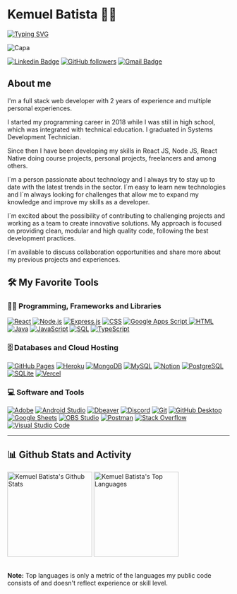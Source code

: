 # Kemuel Batista 👨‍💻

[![Typing SVG](https://readme-typing-svg.demolab.com?font=Poppins&weight=600&size=40&pause=1000&center=true&width=1260&height=64&lines=Full-stack+web+and+app+developer;Always+learning+new+things;Experienced+UI%2FUX+Designer;3%2B+years+of+coding+experience)](https://git.io/typing-svg)

![Capa](https://github.com/Kemuel-Batista/Kemuel-Batista/assets/62821098/2cf2d7a2-2fb4-4a99-ad85-2691bef9cbf0)

[![Linkedin Badge](https://img.shields.io/badge/kemuelbatista-blue?style=flat-square&logo=Linkedin&logoColor=white&link=https://www.linkedin.com/in/kemuel-batista-141970151/)](https://www.linkedin.com/in/kemuel-batista-141970151/) 
[![GitHub followers](https://img.shields.io/github/followers/Kemuel-Batista?label=Follow&style=social)](https://github.com/Kemuel-Batista/?tab=follow)
[![Gmail Badge](https://img.shields.io/badge/-kemuellima20@gmail.com-c14438?style=flat-square&logo=Gmail&logoColor=white&link=mailto:sakshamtaneja7861@gmail.com)](mailto:kemuellima20@gmail.com)

## About me

I'm a full stack web developer with 2 years of experience and multiple personal experiences.

I started my programming career in 2018 while I was still in high school, which was integrated with technical education. I graduated in Systems Development Technician.

Since then I have been developing my skills in React JS, Node JS, React Native doing course projects, personal projects, freelancers and among others.

I´m a person passionate about technology and I always try to stay up to date with the latest trends in the sector. I´m easy to learn new technologies and I´m always looking for challenges that allow me to expand my knowledge and improve my skills as a developer.

I´m excited about the possibility of contributing to challenging projects and working as a team to create innovative solutions. My approach is focused on providing clean, modular and high quality code, following the best development practices.

I´m available to discuss collaboration opportunities and share more about my previous projects and experiences.

## 🛠️ My Favorite Tools
  <!-- Some badges are from https://github.com/Ileriayo/markdown-badges -->

  <h3>👨‍💻 Programming, Frameworks and Libraries</h3>

  <p>
      <a href="#"><img alt="React" src="https://img.shields.io/badge/React-20232a.svg?logo=react&logoColor=%2361DAFB"></a>
      <a href="https://github.com/search?q=user%3ADenverCoder1+language%3Ajavascript"><img alt="Node.js" src="https://img.shields.io/badge/Node.js-43853D.svg?logo=node.js&logoColor=white"></a>
      <a href="#"><img alt="Express.js" src="https://img.shields.io/badge/Express.js-404d59.svg?logo=express&logoColor=white"></a>
      <a href="https://github.com/search?q=user%3ADenverCoder1+language%3Acss"><img alt="CSS" src="https://img.shields.io/badge/CSS-1572B6.svg?logo=css3&logoColor=white"></a>
      <a href="https://github.com/search?q=user%3ADenverCoder1+language%3Ags"><img alt="Google Apps Script" src="https://custom-icon-badges.demolab.com/badge/Google%20Apps%20Script-02569B.svg?logo=gs&logoColor=white"</a>
      <a href="https://github.com/search?q=user%3ADenverCoder1+language%3Ahtml"><img alt="HTML" src="https://img.shields.io/badge/HTML-E34F26.svg?logo=html5&logoColor=white"></a>
      <a href="https://github.com/search?q=user%3ADenverCoder1+language%3Ajava"><img alt="Java" src="https://custom-icon-badges.demolab.com/badge/Java-007396.svg?logo=java&logoColor=white"></a>
      <a href="https://github.com/search?q=user%3ADenverCoder1+language%3Ajavascript"><img alt="JavaScript" src="https://img.shields.io/badge/JavaScript-F7DF1E.svg?logo=javascript&logoColor=black"></a>
      <a href="https://github.com/search?q=user%3ADenverCoder1+language%3Asql"><img alt="SQL" src="https://custom-icon-badges.demolab.com/badge/SQL-025E8C.svg?logo=database&logoColor=white"></a>
      <a href="https://github.com/search?q=user%3ADenverCoder1+language%3AtypeScript"><img alt="TypeScript" src="https://img.shields.io/badge/TypeScript-007ACC.svg?logo=typescript&logoColor=white"></a>
  </p>

  <h3>🗄️ Databases and Cloud Hosting</h3>
  
  <p>
      <a href="#"><img alt="GitHub Pages" src="https://img.shields.io/badge/GitHub%20Pages-327FC7.svg?logo=github&logoColor=white"></a>
      <a href="#"><img alt="Heroku" src="https://img.shields.io/badge/Heroku-430098.svg?logo=heroku&logoColor=white"></a>
      <a href="#"><img alt="MongoDB" src ="https://img.shields.io/badge/MongoDB-4ea94b.svg?logo=mongodb&logoColor=white"></a>
      <a href="#"><img alt="MySQL" src="https://img.shields.io/badge/MySQL-00f.svg?logo=mysql&logoColor=white"></a>
      <a href="#"><img alt="Notion" src="https://img.shields.io/badge/Notion-010101.svg?logo=notion&logoColor=white"></a>
      <a href="#"><img alt="PostgreSQL" src ="https://img.shields.io/badge/PostgreSQL-316192.svg?logo=postgresql&logoColor=white"></a>
      <a href="#"><img alt="SQLite" src ="https://img.shields.io/badge/SQLite-07405e.svg?logo=sqlite&logoColor=white"></a>
      <a href="#"><img alt="Vercel" src="https://img.shields.io/badge/Vercel-000000.svg?logo=vercel&logoColor=white"></a>
  </p>

  <h3>💻 Software and Tools</h3>

  <p>
      <a href="#"><img alt="Adobe" src="https://img.shields.io/badge/Adobe-FF0000.svg?logo=adobe&logoColor=white"></a>
      <a href="#"><img alt="Android Studio" src="https://img.shields.io/badge/Android%20Studio-008678.svg?logo=android-studio&logoColor=white"></a>
      <a href="#"><img alt="Dbeaver" src="https://custom-icon-badges.demolab.com/badge/-Dbeaver-372923?logo=dbeaver-mono&logoColor=white"></a>
      <a href="#"><img alt="Discord" src="https://img.shields.io/badge/-Discord-5865F2.svg?logo=discord&logoColor=white"></a>
      <a href="#"><img alt="Git" src="https://img.shields.io/badge/Git-F05033.svg?logo=git&logoColor=white"></a>
      <a href="#"><img alt="GitHub Desktop" src="https://img.shields.io/badge/GitHub%20Desktop-8034A9.svg?logo=github&logoColor=white"></a>
      <a href="#"><img alt="Google Sheets" src="https://img.shields.io/badge/Sheets-34A853.svg?logo=google%20sheets&logoColor=white"></a>
      <a href="#"><img alt="OBS Studio" src="https://img.shields.io/badge/-OBS-302E31?logo=obs-studio&logoColor=white"></a>
      <a href="#"><img alt="Postman" src="https://img.shields.io/badge/Postman-FF6C37?logo=postman&logoColor=white"></a>
      <a href="#"><img alt="Stack Overflow" src="https://img.shields.io/badge/-Stack%20Overflow-FE7A16?logo=stack-overflow&logoColor=white"></a>
      <a href="#"><img alt="Visual Studio Code" src="https://img.shields.io/badge/Visual%20Studio%20Code-0078d7.svg?logo=visual-studio-code&logoColor=white"></a>
  </p>
<hr/>

## 📊 Github Stats and Activity

<div>
<img alt="Kemuel Batista's Github Stats" src="https://denvercoder1-github-readme-stats.vercel.app/api/?username=Kemuel-Batista&show_icons=true&include_all_commits=true&count_private=true&theme=react&hide_border=true&bg_color=1F222E&title_color=F85D7F&icon_color=F8D866%22%20height=%22192px" height="192px"/>

<img alt="Kemuel Batista's Top Languages" src="https://denvercoder1-github-readme-stats.vercel.app/api/top-langs/?username=Kemuel-Batista&langs_count=8&layout=compact&theme=react&hide_border=true&bg_color=1F222E&title_color=F85D7F&icon_color=F8D866&hide=Jupyter%20Notebook,Roff" height="192px"/>
</div>
<br/>

  <b>Note:</b> Top languages is only a metric of the languages my public code consists of and doesn't reflect experience or skill level.
